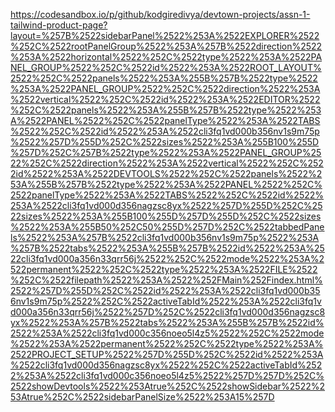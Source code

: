 https://codesandbox.io/p/github/kodgiredivya/devtown-projects/assn-1-tailwind-product-page?layout=%257B%2522sidebarPanel%2522%253A%2522EXPLORER%2522%252C%2522rootPanelGroup%2522%253A%257B%2522direction%2522%253A%2522horizontal%2522%252C%2522type%2522%253A%2522PANEL_GROUP%2522%252C%2522id%2522%253A%2522ROOT_LAYOUT%2522%252C%2522panels%2522%253A%255B%257B%2522type%2522%253A%2522PANEL_GROUP%2522%252C%2522direction%2522%253A%2522vertical%2522%252C%2522id%2522%253A%2522EDITOR%2522%252C%2522panels%2522%253A%255B%257B%2522type%2522%253A%2522PANEL%2522%252C%2522panelType%2522%253A%2522TABS%2522%252C%2522id%2522%253A%2522cli3fq1vd000b356nv1s9m75p%2522%257D%255D%252C%2522sizes%2522%253A%255B100%255D%257D%252C%257B%2522type%2522%253A%2522PANEL_GROUP%2522%252C%2522direction%2522%253A%2522vertical%2522%252C%2522id%2522%253A%2522DEVTOOLS%2522%252C%2522panels%2522%253A%255B%257B%2522type%2522%253A%2522PANEL%2522%252C%2522panelType%2522%253A%2522TABS%2522%252C%2522id%2522%253A%2522cli3fq1vd000d356nagzsc8yx%2522%257D%255D%252C%2522sizes%2522%253A%255B100%255D%257D%255D%252C%2522sizes%2522%253A%255B50%252C50%255D%257D%252C%2522tabbedPanels%2522%253A%257B%2522cli3fq1vd000b356nv1s9m75p%2522%253A%257B%2522tabs%2522%253A%255B%257B%2522id%2522%253A%2522cli3fq1vd000a356n33qrr56j%2522%252C%2522mode%2522%253A%2522permanent%2522%252C%2522type%2522%253A%2522FILE%2522%252C%2522filepath%2522%253A%2522%252FMain%252Findex.html%2522%257D%255D%252C%2522id%2522%253A%2522cli3fq1vd000b356nv1s9m75p%2522%252C%2522activeTabId%2522%253A%2522cli3fq1vd000a356n33qrr56j%2522%257D%252C%2522cli3fq1vd000d356nagzsc8yx%2522%253A%257B%2522tabs%2522%253A%255B%257B%2522id%2522%253A%2522cli3fq1vd000c356noeo5l4z5%2522%252C%2522mode%2522%253A%2522permanent%2522%252C%2522type%2522%253A%2522PROJECT_SETUP%2522%257D%255D%252C%2522id%2522%253A%2522cli3fq1vd000d356nagzsc8yx%2522%252C%2522activeTabId%2522%253A%2522cli3fq1vd000c356noeo5l4z5%2522%257D%257D%252C%2522showDevtools%2522%253Atrue%252C%2522showSidebar%2522%253Atrue%252C%2522sidebarPanelSize%2522%253A15%257D
